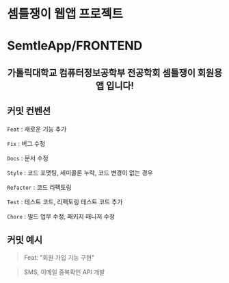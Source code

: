 # 셈틀쟁이 웹앱 프로젝트
# SemtleApp/FRONTEND
<div align="center">
    <h2> 가톨릭대학교 컴퓨터정보공학부 전공학회 셈틀쟁이 회원용 앱 입니다! </h2>
</div>

## 커밋 컨벤션
`Feat` : 새로운 기능 추가

`Fix` : 버그 수정

`Docs` : 문서 수정

`Style` : 코드 포맷팅, 세미콜론 누락, 코드 변경이 없는 경우

`Refactor` : 코드 리펙토링

`Test` : 테스트 코드, 리펙토링 테스트 코드 추가

`Chore` : 빌드 업무 수정, 패키지 매니저 수정

## 커밋 예시
> Feat: "회원 가입 기능 구현"

> SMS, 이메일 중복확인 API 개발
